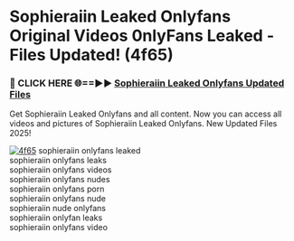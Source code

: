 # Sophieraiin Leaked Onlyfans Original Videos 0nlyFans Leaked - Files Updated! (4f65)

<h3>🔴 CLICK HERE 🌐==►► <a href="https://tinyurl.com/3hn5wdd3" rel="nofollow">Sophieraiin Leaked Onlyfans Updated Files</a></h3>

Get Sophieraiin Leaked Onlyfans and all content. Now you can access all videos and pictures of Sophieraiin Leaked Onlyfans. New Updated Files 2025!

[![4f65](https://i.imgur.com/4HnBqBT.gif)](https://tinyurl.com/3hn5wdd3)
sophieraiin onlyfans leaked<br>
sophieraiin onlyfans leaks<br>
sophieraiin onlyfans videos<br>
sophieraiin onlyfans nudes<br>
sophieraiin onlyfans porn<br>
sophieraiin onlyfans nude<br>
sophieraiin nude onlyfans<br>
sophieraiin onlyfan leaks<br>
sophieraiin onlyfans video